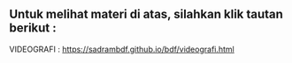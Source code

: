 Untuk melihat materi di atas, silahkan klik tautan berikut :
------------------------------------------------------------

VIDEOGRAFI :
https://sadrambdf.github.io/bdf/videografi.html
